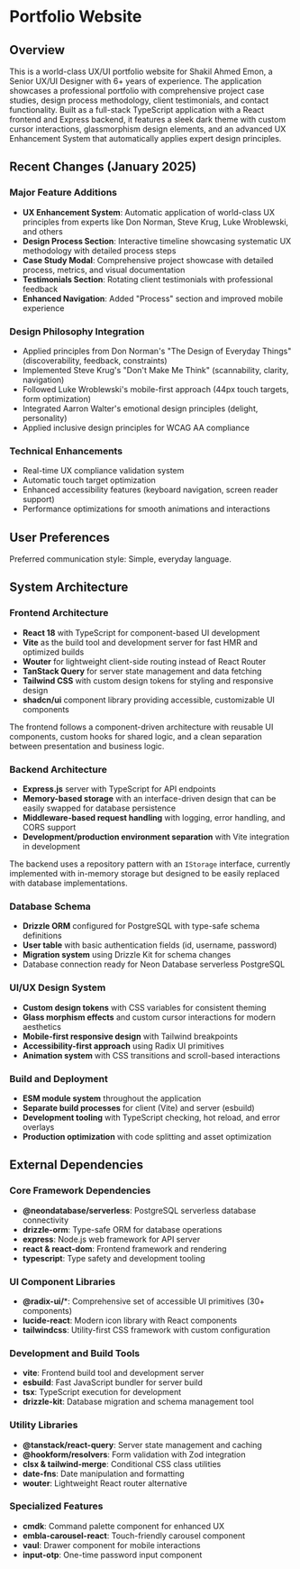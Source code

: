 # Portfolio Website

## Overview

This is a world-class UX/UI portfolio website for Shakil Ahmed Emon, a Senior UX/UI Designer with 6+ years of experience. The application showcases a professional portfolio with comprehensive project case studies, design process methodology, client testimonials, and contact functionality. Built as a full-stack TypeScript application with a React frontend and Express backend, it features a sleek dark theme with custom cursor interactions, glassmorphism design elements, and an advanced UX Enhancement System that automatically applies expert design principles.

## Recent Changes (January 2025)

### Major Feature Additions
- **UX Enhancement System**: Automatic application of world-class UX principles from experts like Don Norman, Steve Krug, Luke Wroblewski, and others
- **Design Process Section**: Interactive timeline showcasing systematic UX methodology with detailed process steps
- **Case Study Modal**: Comprehensive project showcase with detailed process, metrics, and visual documentation
- **Testimonials Section**: Rotating client testimonials with professional feedback
- **Enhanced Navigation**: Added "Process" section and improved mobile experience

### Design Philosophy Integration
- Applied principles from Don Norman's "The Design of Everyday Things" (discoverability, feedback, constraints)
- Implemented Steve Krug's "Don't Make Me Think" (scannability, clarity, navigation)
- Followed Luke Wroblewski's mobile-first approach (44px touch targets, form optimization)
- Integrated Aarron Walter's emotional design principles (delight, personality)
- Applied inclusive design principles for WCAG AA compliance

### Technical Enhancements
- Real-time UX compliance validation system
- Automatic touch target optimization
- Enhanced accessibility features (keyboard navigation, screen reader support)
- Performance optimizations for smooth animations and interactions

## User Preferences

Preferred communication style: Simple, everyday language.

## System Architecture

### Frontend Architecture
- **React 18** with TypeScript for component-based UI development
- **Vite** as the build tool and development server for fast HMR and optimized builds
- **Wouter** for lightweight client-side routing instead of React Router
- **TanStack Query** for server state management and data fetching
- **Tailwind CSS** with custom design tokens for styling and responsive design
- **shadcn/ui** component library providing accessible, customizable UI components

The frontend follows a component-driven architecture with reusable UI components, custom hooks for shared logic, and a clean separation between presentation and business logic.

### Backend Architecture
- **Express.js** server with TypeScript for API endpoints
- **Memory-based storage** with an interface-driven design that can be easily swapped for database persistence
- **Middleware-based request handling** with logging, error handling, and CORS support
- **Development/production environment separation** with Vite integration in development

The backend uses a repository pattern with an `IStorage` interface, currently implemented with in-memory storage but designed to be easily replaced with database implementations.

### Database Schema
- **Drizzle ORM** configured for PostgreSQL with type-safe schema definitions
- **User table** with basic authentication fields (id, username, password)
- **Migration system** using Drizzle Kit for schema changes
- Database connection ready for Neon Database serverless PostgreSQL

### UI/UX Design System
- **Custom design tokens** with CSS variables for consistent theming
- **Glass morphism effects** and custom cursor interactions for modern aesthetics
- **Mobile-first responsive design** with Tailwind breakpoints
- **Accessibility-first approach** using Radix UI primitives
- **Animation system** with CSS transitions and scroll-based interactions

### Build and Deployment
- **ESM module system** throughout the application
- **Separate build processes** for client (Vite) and server (esbuild)
- **Development tooling** with TypeScript checking, hot reload, and error overlays
- **Production optimization** with code splitting and asset optimization

## External Dependencies

### Core Framework Dependencies
- **@neondatabase/serverless**: PostgreSQL serverless database connectivity
- **drizzle-orm**: Type-safe ORM for database operations
- **express**: Node.js web framework for API server
- **react & react-dom**: Frontend framework and rendering
- **typescript**: Type safety and development tooling

### UI Component Libraries
- **@radix-ui/***: Comprehensive set of accessible UI primitives (30+ components)
- **lucide-react**: Modern icon library with React components
- **tailwindcss**: Utility-first CSS framework with custom configuration

### Development and Build Tools
- **vite**: Frontend build tool and development server
- **esbuild**: Fast JavaScript bundler for server build
- **tsx**: TypeScript execution for development
- **drizzle-kit**: Database migration and schema management tool

### Utility Libraries
- **@tanstack/react-query**: Server state management and caching
- **@hookform/resolvers**: Form validation with Zod integration
- **clsx & tailwind-merge**: Conditional CSS class utilities
- **date-fns**: Date manipulation and formatting
- **wouter**: Lightweight React router alternative

### Specialized Features
- **cmdk**: Command palette component for enhanced UX
- **embla-carousel-react**: Touch-friendly carousel component
- **vaul**: Drawer component for mobile interactions
- **input-otp**: One-time password input component
